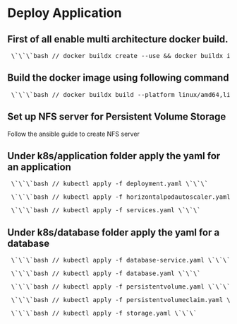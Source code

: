 # Deploy Application
## First of all enable multi architecture docker build.
<pre> \`\`\`bash // docker buildx create --use && docker buildx inspect —bootstrap \`\`\` </pre>

## Build the docker image using following command
<pre> \`\`\`bash // docker buildx build --platform linux/amd64,linux/arm64 -t imagename:tag --push . \`\`\` </pre>

## Set up NFS server for Persistent Volume Storage
Follow the ansible guide to create NFS server

## Under k8s/application folder apply the yaml for an application
<pre> \`\`\`bash // kubectl apply -f deployment.yaml \`\`\` </pre>
<pre> \`\`\`bash // kubectl apply -f horizontalpodautoscaler.yaml \`\`\` </pre>
<pre> \`\`\`bash // kubectl apply -f services.yaml \`\`\` </pre>

## Under k8s/database folder apply the yaml for a database
<pre> \`\`\`bash // kubectl apply -f database-service.yaml \`\`\` </pre>
<pre> \`\`\`bash // kubectl apply -f database.yaml \`\`\` </pre>
<pre> \`\`\`bash // kubectl apply -f persistentvolume.yaml \`\`\` </pre>
<pre> \`\`\`bash // kubectl apply -f persistentvolumeclaim.yaml \`\`\` </pre>
<pre> \`\`\`bash // kubectl apply -f storage.yaml \`\`\` </pre>